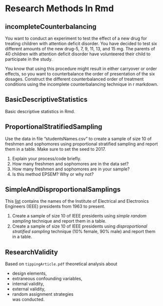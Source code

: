 # Research Methods In Rmd

## incompleteCounterbalancing

You want to conduct an experiment to test the effect of a new drug for treating children with attention deficit
disorder. You have decided to test six different amounts of the new drug-5, 7, 9, 11, 13, and 15 mg. The
parents of 40 children with attention deficit disorder have volunteered their child to participate in the study.  

You know that using this procedure might result in either carryover or order effects, so you want to
counterbalance the order of presentation of the six dosages. Construct the different counterbalanced order of
treatment conditions using the incomplete counterbalancing technique in r markdown.

## BasicDescriptiveStatistics

Basic descriptive statistics in Rmd.

## ProportionalStratifiedSampling

Use the data in file “studentsNames.csv” to create a sample of size 10 of
freshmen and sophomores using proportional stratified sampling and report them in a table. Make sure
to set the seed to 2017.  
  
1. Explain your process/code briefly.
1. How many freshmen and sophomores are in the data set?
1. How many freshmen and sophomores are in your sample?
1. Is this method EPSEM? Why or why not?

## SimpleAndDisproportionalSamplings

This [list](https://ethw.org/List_of_Presidents_of_the_Institute_of_Electrical_and_Electronics_Engineers_(IEEE)) contains the names of the Institute of Electrical and Electronics Engineers (IEEE) presidents from 1963 to present.  
1. Create a sample of size 10 of IEEE presidents using *simple random sampling* technique and report
them in a table.
1. Create a sample of size 10 of IEEE presidents using *disproportional stratified sampling* technique
(10% female, 90% male) and report them in a table.

## ResearchValidity

Based on `tippingArticle.pdf` theoretical analysis about 
* design elements, 
* extraneous confounding variables, 
* internal validity, 
* external validity,
* random assignment strategies  
was conducted.
